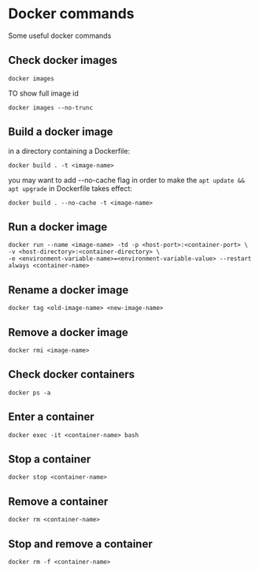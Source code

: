 # Docker commands
Some useful docker commands

## Check docker images
`docker images`

TO show full image id

`docker images --no-trunc`

## Build a docker image
in a directory containing a Dockerfile:

`docker build . -t <image-name>` 

you may want to add --no-cache flag in order to make the `apt update && apt upgrade` in Dockerfile takes effect:

`docker build . --no-cache -t <image-name>`

## Run a docker image
```
docker run --name <image-name> -td -p <host-port>:<container-port> \
-v <host-directory>:<container-directory> \
-e <environment-variable-name>=<environment-variable-value> --restart always <container-name>
```

## Rename a docker image
`docker tag <old-image-name> <new-image-name>`

## Remove a docker image
`docker rmi <image-name>`

## Check docker containers
`docker ps -a`

## Enter a container
`docker exec -it <container-name> bash`

## Stop a container
`docker stop <container-name>`

## Remove a container
`docker rm <container-name>`

## Stop and remove a container
`docker rm -f <container-name>`
